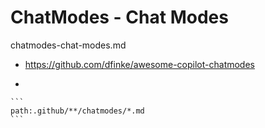 # ChatModes - Chat Modes

chatmodes-chat-modes.md

*   https://github.com/dfinke/awesome-copilot-chatmodes

*   

    ```
    path:.github/**/chatmodes/*.md
    ```

